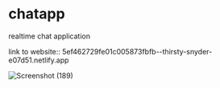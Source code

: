 # chatapp
realtime chat application

link to website:: 5ef462729fe01c005873fbfb--thirsty-snyder-e07d51.netlify.app

![Screenshot (189)](https://user-images.githubusercontent.com/46070757/85697290-47713400-b6f7-11ea-9464-709da4141128.png)
